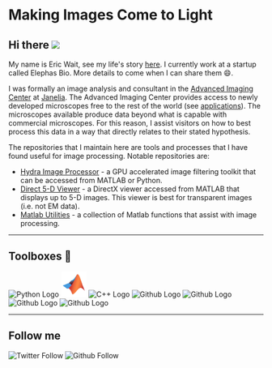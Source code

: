 # Making Images Come to Light

<!-- Inspiration and directions from https://dev.to/codeloungedev/how-to-create-a-kickass-github-profile-page-408a -->

## Hi there <img src="https://raw.githubusercontent.com/MartinHeinz/MartinHeinz/master/wave.gif" width="30px">

My name is Eric Wait, see my life's story [here](https://ericwait.com).
I currently work at a startup called Elephas Bio.
More details to come when I can share them :smile:.

I was formally an image analysis and consultant in the [Advanced Imaging Center](https://aicjanelia.org) at [Janelia](https://janelia.org).
The Advanced Imaging Center provides access to newly developed microscopes free to the rest of the world (see [applications](https://aicjanelia.org/apply)).
The microscopes available produce data beyond what is capable with commercial microscopes.
For this reason, I assist visitors on how to best process this data in a way that directly relates to their stated hypothesis.

The repositories that I maintain here are tools and processes that I have found useful for image processing.
Notable repositories are:

* [Hydra Image Processor](https://github.com/ericwait/hydra-image-processor) - a GPU accelerated image filtering toolkit that can be accessed from MATLAB or Python.
* [Direct 5-D Viewer](https://github.com/ericwait/direct-5D-viewer) - a DirectX viewer accessed from MATLAB that displays up to 5-D images.
    This viewer is best for transparent images (i.e. not EM data).
* [Matlab Utilities](https://github.com/ericwait/matlab-utilities) - a collection of Matlab functions that assist with image processing.

----

## Toolboxes 🧰

<img src="https://worldvectorlogo.com/logos/python-5.svg" alt="Python Logo" width="50" height="50"/> <img src="https://raw.githubusercontent.com/devicons/devicon/7a4ca8aa871d6dca81691e018d31eed89cb70a76/icons/matlab/matlab-original.svg" alt="MATLAB Logo" width="50" height="50"/> <img src="https://worldvectorlogo.com/logos/c.svg" alt="C++ Logo" width="50" height="50"/> <img src="https://worldvectorlogo.com/logos/github-icon.svg" alt="Github Logo" width="50" height="50"/> <img src="https://worldvectorlogo.com/logos/gitlab.svg" alt="Github Logo" width="50" height="50"/> <img src="https://worldvectorlogo.com/logos/visual-studio-code-1.svg" alt="Github Logo" width="50" height="50"/> <img src="https://worldvectorlogo.com/logos/visual-studio-2013.svg" alt="Github Logo" width="50" height="50"/>
<!-- <img src="" alt="Logo" width="50" height="50"/> -->

----

## Follow me

![Twitter Follow](https://img.shields.io/twitter/follow/ericwait?style=social)
![Github Follow](https://img.shields.io/github/followers/ericwait?style=social)

